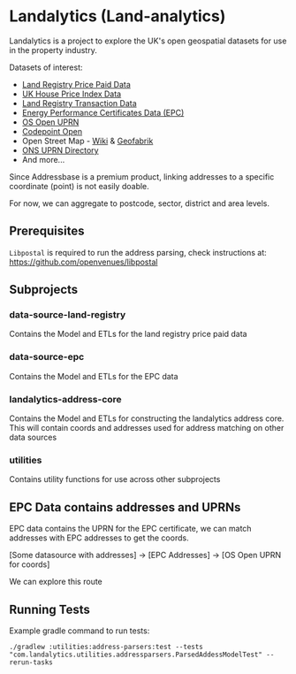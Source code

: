 # Landalytics (Land-analytics)

Landalytics is a project to explore the UK's open geospatial datasets for use in the property industry.

Datasets of interest:
* [Land Registry Price Paid Data](https://www.gov.uk/government/statistical-data-sets/price-paid-data-downloads)
* [UK House Price Index Data](https://www.gov.uk/government/statistical-data-sets/uk-house-price-index-data-downloads-march-2023)
* [Land Registry Transaction Data](https://use-land-property-data.service.gov.uk/datasets/td/download)
* [Energy Performance Certificates Data (EPC)](https://epc.opendatacommunities.org/)
* [OS Open UPRN](https://beta.ordnancesurvey.co.uk/products/os-open-uprn)
* [Codepoint Open](https://beta.ordnancesurvey.co.uk/products/code-point-open)
* Open Street Map - [Wiki](https://wiki.openstreetmap.org/wiki/Downloading_data) & [Geofabrik](http://download.geofabrik.de/europe/great-britain.html)
* [ONS UPRN Directory](https://geoportal.statistics.gov.uk/datasets/ons-uprn-directory-april-2023/about)
* And more...

Since Addressbase is a premium product, linking addresses to a specific coordinate (point) is not easily doable. 

For now, we can aggregate to postcode, sector, district and area levels.


## Prerequisites
`Libpostal` is required to run the address parsing, check instructions at: https://github.com/openvenues/libpostal

## Subprojects

### data-source-land-registry
Contains the Model and ETLs for the land registry price paid data

### data-source-epc
Contains the Model and ETLs for the EPC data

### landalytics-address-core
Contains the Model and ETLs for constructing the landalytics address core. 
This will contain coords and addresses used for address matching on other data sources

### utilities
Contains utility functions for use across other subprojects



## EPC Data contains addresses and UPRNs
EPC data contains the UPRN for the EPC certificate, we can match addresses with EPC addresses to get the coords.

[Some datasource with addresses] -> [EPC Addresses] -> [OS Open UPRN for coords]

We can explore this route

## Running Tests

Example gradle command to run tests:

```shell
./gradlew :utilities:address-parsers:test --tests "com.landalytics.utilities.addressparsers.ParsedAddessModelTest" --rerun-tasks
```